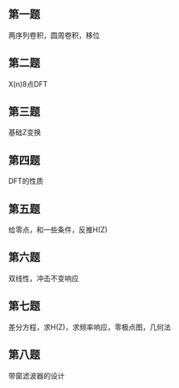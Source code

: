 ## 第一题
两序列卷积，圆周卷积，移位
## 第二题
X(n)8点DFT
## 第三题
基础Z变换
## 第四题
DFT的性质
## 第五题
给零点，和一些条件，反推H(Z)
## 第六题
双线性，冲击不变响应
## 第七题
差分方程，求H(Z)，求频率响应，零极点图，几何法
## 第八题
带窗滤波器的设计